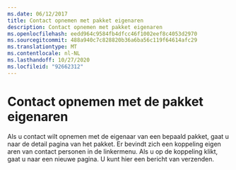 ```yaml
---
ms.date: 06/12/2017
title: Contact opnemen met pakket eigenaren
description: Contact opnemen met pakket eigenaren
ms.openlocfilehash: eedd964c9584fb4dfcc46f1002eef8c4053d2970
ms.sourcegitcommit: 488a940c7c828820b36a6ba56c119f64614afc29
ms.translationtype: MT
ms.contentlocale: nl-NL
ms.lasthandoff: 10/27/2020
ms.locfileid: "92662312"
---
```

# <a name="contacting-package-owners"></a>Contact opnemen met de pakket eigenaren

Als u contact wilt opnemen met de eigenaar van een bepaald pakket, gaat u naar de detail pagina van het pakket. Er bevindt zich een koppeling eigen aren van contact personen in de linkermenu. Als u op de koppeling klikt, gaat u naar een nieuwe pagina. U kunt hier een bericht van verzenden.
